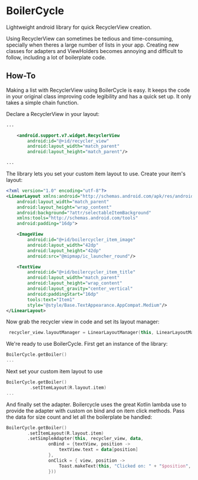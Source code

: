# BoilerCycle
Lightweight android library for quick RecyclerView creation.

Using RecyclerView can sometimes be tedious and time-consuming, specially when theres a large number of lists in your app. Creating new classes for adapters and ViewHolders becomes annoying and difficult to follow, including a lot of boilerplate code.

## How-To
Making a list with RecyclerView using BoilerCycle is easy. It keeps the code in your original class improving code legibility and has a quick set up. It only takes a simple chain function.

Declare a RecyclerView in your layout:

```xml
...

    <android.support.v7.widget.RecyclerView
        android:id="@+id/recycler_view"
        android:layout_width="match_parent"
        android:layout_height="match_parent"/>

...
```

The library lets you set your custom item layout to use. Create your item's layout:
```xml
<?xml version="1.0" encoding="utf-8"?>
<LinearLayout xmlns:android="http://schemas.android.com/apk/res/android"
    android:layout_width="match_parent"
    android:layout_height="wrap_content"
    android:background="?attr/selectableItemBackground"
    xmlns:tools="http://schemas.android.com/tools"
    android:padding="16dp">

    <ImageView
        android:id="@+id/boilercycler_item_image"
        android:layout_width="42dp"
        android:layout_height="42dp"
        android:src="@mipmap/ic_launcher_round"/>

    <TextView
        android:id="@+id/boilercycler_item_title"
        android:layout_width="match_parent"
        android:layout_height="wrap_content"
        android:layout_gravity="center_vertical"
        android:paddingStart="16dp"
        tools:text="Item1"
        style="@style/Base.TextAppearance.AppCompat.Medium"/>
</LinearLayout>

```
Now grab the recycler view in code and set its layout manager:

```Kotlin
 recycler_view.layoutManager = LinearLayoutManager(this, LinearLayoutManager.VERTICAL, false)
```

We're ready to use BoilerCycle. First get an instance of the library:
```Kotlin
BoilerCycle.getBoiler()
...
```
Next set your custom item layout to use
```Kotlin
BoilerCycle.getBoiler()
         .setItemLayout(R.layout.item)
...
```
And finally set the adapter. Boilercycle uses the great Kotlin lambda use to provide the adapter with custom on bind and on item click methods. Pass the data for size count and let all the boilerplate be handled:
```Kotlin
BoilerCycle.getBoiler()
        .setItemLayout(R.layout.item)
        .setSimpleAdapter(this, recycler_view, data,
                onBind = {textView, position ->
                    textView.text = data[position]
                },
                onClick = { view, position ->
                    Toast.makeText(this, "Clicked on: " + "$position", Toast.LENGTH_SHORT).show()
                }))
```
